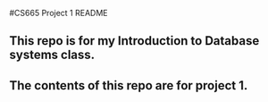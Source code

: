 #CS665 Project 1 README

## This repo is for my Introduction to Database systems class.
## The contents of this repo are for project 1.